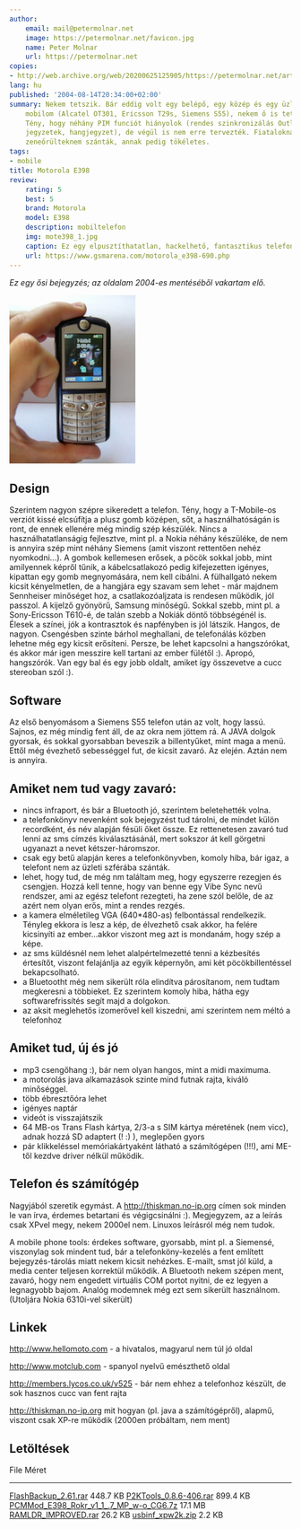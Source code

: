 ```yaml
---
author:
    email: mail@petermolnar.net
    image: https://petermolnar.net/favicon.jpg
    name: Peter Molnar
    url: https://petermolnar.net
copies:
- http://web.archive.org/web/20200625125905/https://petermolnar.net/article/motorola-e398/
lang: hu
published: '2004-08-14T20:34:00+02:00'
summary: Nekem tetszik. Bár eddig volt egy belépő, egy közép és egy üzleti-jellegű
    mobilom (Alcatel OT301, Ericsson T29s, Siemens S55), nekem ő is tetszik.
    Tény, hogy néhány PIM funciót hiányolok (rendes szinkronizálás Outlookkal,
    jegyzetek, hangjegyzet), de végül is nem erre tervezték. Fiataloknak és
    zeneőrülteknem szánták, annak pedig tökéletes.
tags:
- mobile
title: Motorola E398
review:
    rating: 5
    best: 5
    brand: Motorola
    model: E398
    description: mobiltelefon
    img: mote398_1.jpg
    caption: Ez egy elpusztíthatatlan, hackelhető, fantasztikus telefon volt.
    url: https://www.gsmarena.com/motorola_e398-690.php
---
```


*Ez egy ősi bejegyzés; az oldalam 2004-es mentéséből vakartam elő.*

![](mote398_2.jpg)

## Design

Szerintem nagyon szépre sikeredett a telefon. Tény, hogy a T-Mobile-os
verziót kissé elcsúfítja a plusz gomb középen, sőt, a használhatóságán
is ront, de ennek ellenére még mindig szép készülék. Nincs a
használhatatlanságig fejlesztve, mint pl. a Nokia néhány készüléke, de
nem is annyira szép mint néhány Siemens (amit viszont rettentően nehéz
nyomkodni...). A gombok kellemesen erősek, a pöcök sokkal jobb, mint
amilyennek képről tűnik, a kábelcsatlakozó pedig kifejezetten igényes,
kipattan egy gomb megnyomására, nem kell cibálni. A fülhallgató nekem
kicsit kényelmetlen, de a hangjára egy szavam sem lehet - már majdnem
Sennheiser minőséget hoz, a csatlakozóaljzata is rendesen működik, jól
passzol. A kijelző gyönyörű, Samsung minőségű. Sokkal szebb, mint pl. a
Sony-Ericsson T610-é, de talán szebb a Nokiák döntő többségénél is.
Élesek a színei, jók a kontrasztok és napfényben is jól látszik. Hangos,
de nagyon. Csengésben szinte bárhol meghallani, de telefonálás közben
lehetne még egy kicsit erősíteni. Persze, be lehet kapcsolni a
hangszórókat, és akkor már igen messzire kell tartani az ember fülétől
:). Apropó, hangszórók. Van egy bal és egy jobb oldalt, amiket így
összevetve a cucc stereoban szól :).

## Software

Az első benyomásom a Siemens S55 telefon után az volt, hogy lassú.
Sajnos, ez még mindig fent áll, de az okra nem jöttem rá. A JAVA dolgok
gyorsak, és sokkal gyorsabban beveszik a billentyűket, mint maga a menü.
Ettől még évezhető sebességgel fut, de kicsit zavaró. Az elején. Aztán
nem is annyira.

## Amiket nem tud vagy zavaró:

-   nincs infraport, és bár a Bluetooth jó, szerintem beletehették
    volna.
-   a telefonkönyv nevenként sok bejegyzést tud tárolni, de mindet külön
    recordként, és név alapján fésüli őket össze. Ez rettenetesen zavaró
    tud lenni az sms címzés kiválasztásánál, mert sokszor át kell
    görgetni ugyanazt a nevet kétszer-háromszor.
-   csak egy betű alapján keres a telefonkönyvben, komoly hiba, bár
    igaz, a telefont nem az üzleti szférába szánták.
-   lehet, hogy tud, de még nm találtam meg, hogy egyszerre rezegjen és
    csengjen. Hozzá kell tenne, hogy van benne egy Vibe Sync nevű
    rendszer, ami az egész telefont rezegteti, ha zene szól belőle, de
    az azért nem olyan erős, mint a rendes rezgés.
-   a kamera elméletileg VGA (640\*480-as) felbontással rendelkezik.
    Tényleg ekkora is lesz a kép, de élvezhető csak akkor, ha felére
    kicsinyíti az ember...akkor viszont meg azt is mondanám, hogy szép a
    képe.
-   az sms küldésnél nem lehet alalpértelmezetté tenni a kézbesítés
    értesítőt, viszont felajánlja az egyik képernyőn, ami két
    pöcökbillentéssel bekapcsolható.
-   a Bluetootht még nem sikerült róla elindítva párosítanom, nem tudtam
    megkeresni a többieket. Ez szerintem komoly hiba, hátha egy
    softwarefrissítés segít majd a dolgokon.
-   az aksit meglehetős izomerővel kell kiszedni, ami szerintem nem
    méltó a telefonhoz

## Amiket tud, új és jó

-   mp3 csengőhang :), bár nem olyan hangos, mint a midi maximuma.
-   a motorolás java alkamazások szinte mind futnak rajta, kiváló
    minőséggel.
-   több ébresztőóra lehet
-   igényes naptár
-   videót is visszajátszik
-   64 MB-os Trans Flash kártya, 2/3-a s SIM kártya méretének (nem
    vicc), adnak hozzá SD adaptert (! :) ), meglepően gyors
-   pár klikkeléssel memóriakártyaként látható a számítógépen (!!!), ami
    ME-től kezdve driver nélkül működik.

## Telefon és számítógép

Nagyjából szeretik egymást. A <http://thiskman.no-ip.org> címen sok
minden le van írva, érdemes betartani és végigcsinálni :). Megjegyzem,
az a leírás csak XPvel megy, nekem 2000el nem. Linuxos leírásról még nem
tudok.

A mobile phone tools: érdekes software, gyorsabb, mint pl. a Siemensé,
viszonylag sok mindent tud, bár a telefonköny-kezelés a fent említett
bejegyzés-tárolás miatt nekem kicsit nehézkes. E-mailt, smst jól küld, a
media center teljesen korrektül működik. A Bluetooth nekem szépen ment,
zavaró, hogy nem engedett virtuális COM portot nyitni, de ez legyen a
legnagyobb bajom. Analóg modemnek még ezt sem sikerült használnom.
(Utoljára Nokia 6310i-vel sikerült)

## Linkek

<http://www.hellomoto.com> - a hivatalos, magyarul nem túl jó oldal

<http://www.motclub.com> - spanyol nyelvű emészthető oldal

<http://members.lycos.co.uk/v525> - bár nem ehhez a telefonhoz készült,
de sok hasznos cucc van fent rajta

<http://thiskman.no-ip.org> mit hogyan (pl. java a számítógépről),
alapmű, viszont csak XP-re működik (2000en próbáltam, nem ment)

## Letöltések

  File                                                                                       Méret
  ------------------------------------------------------------------------------------------ ----------
  [FlashBackup\_2.61.rar](FlashBackup_2.61.rar)                                              448.7 KB
  [P2KTools\_0.8.6-406.rar](P2KTools_0.8.6-406.rar)                                          899.4 KB
  [PCMMod\_E398\_Rokr\_v1\_1\_.7\_MP\_w-o\_CG6.7z](PCMMod_E398_Rokr_v1_1_.7_MP_w-o_CG6.7z)   17.1 MB
  [RAMLDR\_IMPROVED.rar](RAMLDR_IMPROVED.rar)                                                26.2 KB
  [usbinf\_xpw2k.zip](usbinf_xpw2k.zip)                                                      2.2 KB
